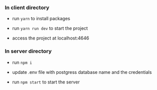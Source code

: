 ### In client directory

- run ```yarn``` to install packages

- run ```yarn run dev``` to start the project

- access the project at localhost:4646

### In server directory

- run ```npm i```

- update .env file with postgress database name and the credentials

- run ```npm start``` to start the server